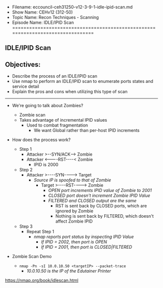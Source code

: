 - Filename: eccouncil-ceh31250-v12-3-9-1-idle-ipid-scan.md
- Show Name: CEHv12 (312-50)
- Topic Name: Recon Techniques - Scanning
- Episode Name: IDLE/IPID Scan
================================================================================


IDLE/IPID Scan
--------------------------------------------------------------------------------

Objectives:
--------------------------------------------------------------------------------
- Describe the process of an IDLE/IPID scan
- Use nmap to perform an IDLE/IPID scan to enumerate ports states and service
  detail
- Explain the pros and cons when utilizing this type of scan
--------------------------------------------------------------------------------

+ We're going to talk about Zombies?
  - Zombie scan
  - Takes advantage of incremental IPID values
    + Used to combat fragmentation
      - We want Global rather than per-host IPID increments
+ How does the process work?
  - Step 1
    + Attacker >--SYN/ACK--> Zombie
    + Attacker <----RST----< Zombie
      - IPID is 2000
  - Step 2
    + Attacker >----SYN----> Target
      - *Source IP is spoofed to that of Zombie*
        + Target >----RST----> Zombie
          - *OPEN port increments IPID value of Zombie to 2001*
          - *CLOSED port doesn't increment Zombie IPID Value*
          - *FILTERED and CLOSED output are the same*
            + RST is sent back by CLOSED ports, which are ignored by Zombie
            + Nothing is sent back by FILTERED, which doesn't affect Zombie IPID
  - Step 3
    + Repeat Step 1
      - *nmap reports port status by inspecting IPID Value*
        + *If IPID = 2002, then port is OPEN*
        + *If IPID = 2001, then port is CLOSED|FILTERED*

+ Zombie Scan Demo
  - `nmap -Pn -sI 10.0.10.50 <targetIP> --packet-trace`
    + *10.0.10.50 is the IP of the Edutainer Printer*

https://nmap.org/book/idlescan.html
